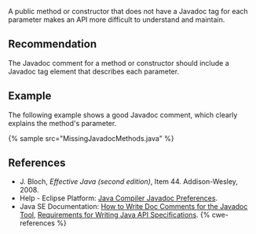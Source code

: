A public method or constructor that does not have a Javadoc tag for each parameter makes an API more difficult to understand and maintain.


## Recommendation
The Javadoc comment for a method or constructor should include a Javadoc tag element that describes each parameter.


## Example
The following example shows a good Javadoc comment, which clearly explains the method's parameter.

{% sample src="MissingJavadocMethods.java" %}

## References
* J. Bloch, *Effective Java (second edition)*, Item 44. Addison-Wesley, 2008.
* Help - Eclipse Platform: [Java Compiler Javadoc Preferences](https://help.eclipse.org/2020-12/advanced/content.jsp?topic=/org.eclipse.jdt.doc.user/reference/preferences/java/compiler/ref-preferences-javadoc.htm).
* Java SE Documentation: [How to Write Doc Comments for the Javadoc Tool](https://www.oracle.com/technical-resources/articles/java/javadoc-tool.html), [Requirements for Writing Java API Specifications](https://www.oracle.com/java/technologies/javase/api-specifications.html).
{% cwe-references %}
